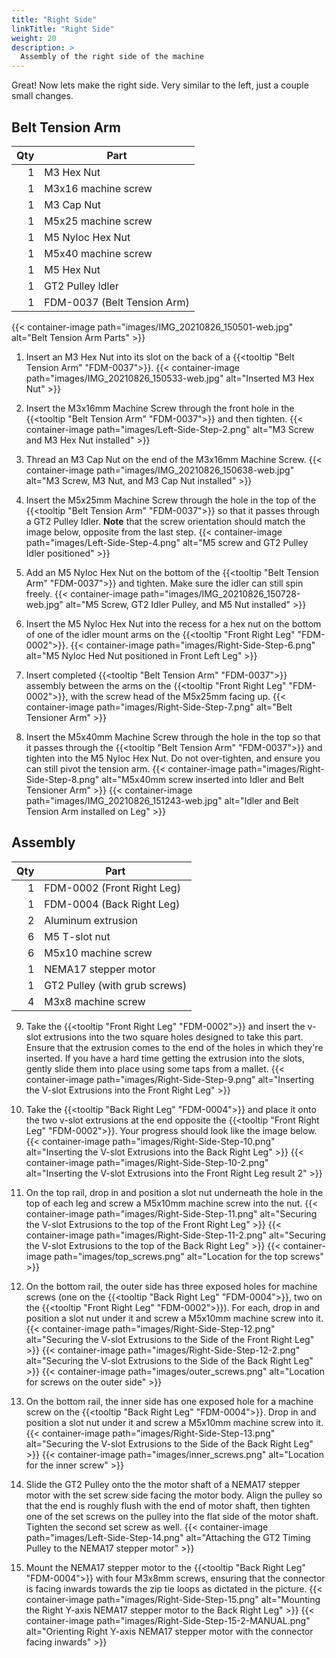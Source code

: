 ```yaml
---
title: "Right Side"
linkTitle: "Right Side"
weight: 20
description: >
  Assembly of the right side of the machine
---
```


Great! Now lets make the right side. Very similar to the left, just a couple small changes.

## Belt Tension Arm

| Qty | Part                        |
|----:|-----------------------------|
| 1   | M3 Hex Nut                  |
| 1   | M3x16 machine screw         |
| 1   | M3 Cap Nut                  |
| 1   | M5x25 machine screw         |
| 1   | M5 Nyloc Hex Nut            |
| 1   | M5x40 machine screw         |
| 1   | M5 Hex Nut                  |
| 1   | GT2 Pulley Idler            |
| 1   | FDM-0037 (Belt Tension Arm) |


{{< container-image path="images/IMG_20210826_150501-web.jpg" alt="Belt Tension Arm Parts" >}}

1. Insert an M3 Hex Nut into its slot on the back of a {{<tooltip "Belt Tension Arm" "FDM-0037">}}.
  {{< container-image path="images/IMG_20210826_150533-web.jpg" alt="Inserted M3 Hex Nut" >}}

2. Insert the M3x16mm Machine Screw through the front hole in the {{<tooltip "Belt Tension Arm" "FDM-0037">}} and then tighten.
  {{< container-image path="images/Left-Side-Step-2.png" alt="M3 Screw and M3 Hex Nut installed" >}}

3. Thread an M3 Cap Nut on the end of the M3x16mm Machine Screw.
  {{< container-image path="images/IMG_20210826_150638-web.jpg" alt="M3 Screw, M3 Nut, and M3 Cap Nut installed" >}}

4. Insert the M5x25mm Machine Screw through the hole in the top of the {{<tooltip "Belt Tension Arm" "FDM-0037">}} so that it passes through a GT2 Pulley Idler. **Note** that the screw orientation should match the image below, opposite from the last step.
  {{< container-image path="images/Left-Side-Step-4.png" alt="M5 screw and GT2 Pulley Idler positioned" >}}

5. Add an M5 Nyloc Hex Nut on the bottom of the {{<tooltip "Belt Tension Arm" "FDM-0037">}} and tighten. Make sure the idler can still spin freely.
  {{< container-image path="images/IMG_20210826_150728-web.jpg" alt="M5 Screw, GT2 Idler Pulley, and M5 Nut installed" >}}

6. Insert the M5 Nyloc Hex Nut into the recess for a hex nut on the bottom of one of the idler mount arms on the  {{<tooltip "Front Right Leg" "FDM-0002">}}.
    {{< container-image path="images/Right-Side-Step-6.png" alt="M5 Nyloc Hed Nut positioned in Front Left Leg" >}}

7. Insert completed {{<tooltip "Belt Tension Arm" "FDM-0037">}} assembly between the arms on the {{<tooltip "Front Right Leg" "FDM-0002">}}, with the screw head of the M5x25mm facing up.
  {{< container-image path="images/Right-Side-Step-7.png" alt="Belt Tensioner Arm" >}}

8. Insert the M5x40mm Machine Screw through the hole in the top so that it passes through the {{<tooltip "Belt Tension Arm" "FDM-0037">}} and tighten into the M5 Nyloc Hex Nut. Do not over-tighten, and ensure you can still pivot the tension arm.
  {{< container-image path="images/Right-Side-Step-8.png" alt="M5x40mm screw inserted into Idler and Belt Tensioner Arm" >}}
  {{< container-image path="images/IMG_20210826_151243-web.jpg" alt="Idler and Belt Tension Arm installed on Leg" >}}

## Assembly

| Qty | Part                          |
|----:|-------------------------------|
| 1   | FDM-0002 (Front Right Leg)    |
| 1   | FDM-0004 (Back Right Leg)     |
| 2   | Aluminum extrusion            |
| 6   | M5 T-slot nut                 |
| 6   | M5x10 machine screw           |
| 1   | NEMA17 stepper motor          |
| 1   | GT2 Pulley (with grub screws) |
| 4   | M3x8 machine screw            |

9. Take the {{<tooltip "Front Right Leg" "FDM-0002">}} and insert the v-slot extrusions into the two square holes designed to take this part. Ensure that the extrusion comes to the end of the holes in which they're inserted. If you have a hard time getting the extrusion into the slots, gently slide them into place using some taps from a mallet.
    {{< container-image path="images/Right-Side-Step-9.png" alt="Inserting the V-slot Extrusions into the Front Right Leg" >}}

10. Take the {{<tooltip "Back Right Leg" "FDM-0004">}} and place it onto the two v-slot extrusions at the end opposite the {{<tooltip "Front Right Leg" "FDM-0002">}}. Your progress should look like the image below.
  {{< container-image path="images/Right-Side-Step-10.png" alt="Inserting the V-slot Extrusions into the Back Right Leg" >}}
  {{< container-image path="images/Right-Side-Step-10-2.png" alt="Inserting the V-slot Extrusions into the Front Right Leg result 2" >}}

11. On the top rail, drop in and position a slot nut underneath the hole in the top of each leg and screw a M5x10mm machine screw into the nut.
  {{< container-image path="images/Right-Side-Step-11.png" alt="Securing the V-slot Extrusions to the top of the Front Right Leg" >}}
  {{< container-image path="images/Right-Side-Step-11-2.png" alt="Securing the V-slot Extrusions to the top of the Back Right Leg" >}}
  {{< container-image path="images/top_screws.png" alt="Location for the top screws" >}}

12. On the bottom rail, the outer side has three exposed holes for machine screws (one on the {{<tooltip "Back Right Leg" "FDM-0004">}}, two on the {{<tooltip "Front Right Leg" "FDM-0002">}}). For each, drop in and position a slot nut under it and screw a M5x10mm machine screw into it.
  {{< container-image path="images/Right-Side-Step-12.png" alt="Securing the V-slot Extrusions to the Side of the Front Right Leg" >}}
  {{< container-image path="images/Right-Side-Step-12-2.png" alt="Securing the V-slot Extrusions to the Side of the Back Right Leg" >}}
  {{< container-image path="images/outer_screws.png" alt="Location for screws on the outer side" >}}

13. On the bottom rail, the inner side has one exposed hole for a machine screw on the {{<tooltip "Back Right Leg" "FDM-0004">}}. Drop in and position a slot nut under it and screw a M5x10mm machine screw into it.
  {{< container-image path="images/Right-Side-Step-13.png" alt="Securing the V-slot Extrusions to the Side of the Back Right Leg" >}}
  {{< container-image path="images/inner_screws.png" alt="Location for the inner screw" >}}

14. Slide the GT2 Pulley onto the the motor shaft of a NEMA17 stepper motor with the set screw side facing the motor body. Align the pulley so that the end is roughly flush with the end of motor shaft, then tighten one of the set screws on the pulley into the flat side of the motor shaft. Tighten the second set screw as well.
  {{< container-image path="images/Left-Side-Step-14.png" alt="Attaching the GT2 Timing Pulley to the NEMA17 stepper motor" >}}

15. Mount the NEMA17 stepper motor to the {{<tooltip "Back Right Leg" "FDM-0004">}} with four M3x8mm screws, ensuring that the connector is facing inwards towards the zip tie loops as dictated in the picture.
  {{< container-image path="images/Right-Side-Step-15.png" alt="Mounting the Right Y-axis NEMA17 stepper motor to the Back Right Leg" >}}
  {{< container-image path="images/Right-Side-Step-15-2-MANUAL.png" alt="Orienting Right Y-axis NEMA17 stepper motor with the connector facing inwards" >}}
